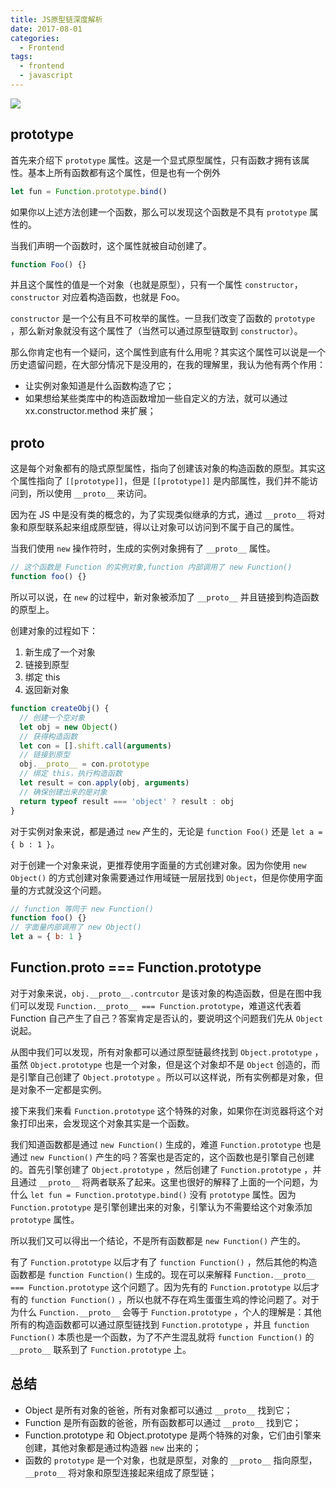 ```yaml
---
title: JS原型链深度解析
date: 2017-08-01
categories:
  - Frontend
tags:
  - frontend
  - javascript
---
```


![](https://camo.githubusercontent.com/8c32afe801835586c6ee59ef570fe2b322eadd6e/68747470733a2f2f79636b2d313235343236333432322e636f732e61702d7368616e676861692e6d7971636c6f75642e636f6d2f626c6f672f323031392d30362d30312d3033333932352e706e67)

## prototype

首先来介绍下 `prototype` 属性。这是一个显式原型属性，只有函数才拥有该属性。基本上所有函数都有这个属性，但是也有一个例外

```js
let fun = Function.prototype.bind()
```

如果你以上述方法创建一个函数，那么可以发现这个函数是不具有 `prototype` 属性的。

当我们声明一个函数时，这个属性就被自动创建了。

```js
function Foo() {}
```

并且这个属性的值是一个对象（也就是原型），只有一个属性 `constructor`，`constructor` 对应着构造函数，也就是 Foo。

`constructor` 是一个公有且不可枚举的属性。一旦我们改变了函数的 `prototype` ，那么新对象就没有这个属性了（当然可以通过原型链取到 `constructor`）。

那么你肯定也有一个疑问，这个属性到底有什么用呢？其实这个属性可以说是一个历史遗留问题，在大部分情况下是没用的，在我的理解里，我认为他有两个作用：

- 让实例对象知道是什么函数构造了它；
- 如果想给某些类库中的构造函数增加一些自定义的方法，就可以通过 xx.constructor.method 来扩展；

## __proto__

这是每个对象都有的隐式原型属性，指向了创建该对象的构造函数的原型。其实这个属性指向了 `[[prototype]]`，但是 `[[prototype]]` 是内部属性，我们并不能访问到，所以使用 `__proto__` 来访问。

因为在 JS 中是没有类的概念的，为了实现类似继承的方式，通过 `__proto__` 将对象和原型联系起来组成原型链，得以让对象可以访问到不属于自己的属性。

当我们使用 `new` 操作符时，生成的实例对象拥有了 `__proto__` 属性。

```js
// 这个函数是 Function 的实例对象,function 内部调用了 new Function()
function foo() {}
```

所以可以说，在 `new` 的过程中，新对象被添加了 `__proto__` 并且链接到构造函数的原型上。

创建对象的过程如下：

1. 新生成了一个对象
2. 链接到原型
3. 绑定 this
4. 返回新对象

```js
function createObj() {
  // 创建一个空对象
  let obj = new Object()
  // 获得构造函数
  let con = [].shift.call(arguments)
  // 链接到原型
  obj.__proto__ = con.prototype
  // 绑定 this，执行构造函数
  let result = con.apply(obj, arguments)
  // 确保创建出来的是对象
  return typeof result === 'object' ? result : obj
}
```

对于实例对象来说，都是通过 `new` 产生的，无论是 `function Foo()` 还是 `let a = { b : 1 }`。

对于创建一个对象来说，更推荐使用字面量的方式创建对象。因为你使用 `new Object()` 的方式创建对象需要通过作用域链一层层找到 `Object`，但是你使用字面量的方式就没这个问题。

```js
// function 等同于 new Function()
function foo() {}
// 字面量内部调用了 new Object()
let a = { b: 1 }
```

## Function.proto === Function.prototype

对于对象来说，`obj.__proto__.contrcutor` 是该对象的构造函数，但是在图中我们可以发现 `Function.__proto__ === Function.prototype`，难道这代表着 Function 自己产生了自己？答案肯定是否认的，要说明这个问题我们先从 `Object` 说起。

从图中我们可以发现，所有对象都可以通过原型链最终找到 `Object.prototype` ，虽然 `Object.prototype` 也是一个对象，但是这个对象却不是 `Object` 创造的，而是引擎自己创建了 `Object.prototype` 。所以可以这样说，所有实例都是对象，但是对象不一定都是实例。

接下来我们来看 `Function.prototype` 这个特殊的对象，如果你在浏览器将这个对象打印出来，会发现这个对象其实是一个函数。

我们知道函数都是通过 `new Function()` 生成的，难道 `Function.prototype` 也是通过 `new Function()` 产生的吗？答案也是否定的，这个函数也是引擎自己创建的。首先引擎创建了 `Object.prototype` ，然后创建了 `Function.prototype` ，并且通过 `__proto__` 将两者联系了起来。这里也很好的解释了上面的一个问题，为什么 `let fun = Function.prototype.bind()` 没有 `prototype` 属性。因为 `Function.prototype` 是引擎创建出来的对象，引擎认为不需要给这个对象添加 `prototype` 属性。

所以我们又可以得出一个结论，不是所有函数都是 `new Function()` 产生的。

有了 `Function.prototype` 以后才有了 `function Function()` ，然后其他的构造函数都是 `function Function()` 生成的。现在可以来解释 `Function.__proto__ === Function.prototype` 这个问题了。因为先有的 `Function.prototype` 以后才有的 `function Function()` ，所以也就不存在鸡生蛋蛋生鸡的悖论问题了。对于为什么 `Function.__proto__` 会等于 `Function.prototype` ，个人的理解是：其他所有的构造函数都可以通过原型链找到 `Function.prototype` ，并且 `function Function()` 本质也是一个函数，为了不产生混乱就将 `function Function()` 的 `__proto__` 联系到了 `Function.prototype` 上。

## 总结

- Object 是所有对象的爸爸，所有对象都可以通过 `__proto__` 找到它；
- Function 是所有函数的爸爸，所有函数都可以通过 `__proto__` 找到它；
- Function.prototype 和 Object.prototype 是两个特殊的对象，它们由引擎来创建，其他对象都是通过构造器 `new` 出来的；
- 函数的 `prototype` 是一个对象，也就是原型，对象的 `__proto__` 指向原型， `__proto__` 将对象和原型连接起来组成了原型链；

